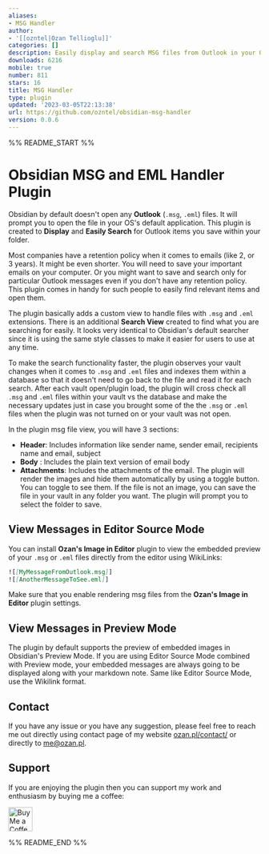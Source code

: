 ```yaml
---
aliases:
- MSG Handler
author:
- '[[ozntel|Ozan Tellioglu]]'
categories: []
description: Easily display and search MSG files from Outlook in your Obsidian Vault
downloads: 6216
mobile: true
number: 811
stars: 16
title: MSG Handler
type: plugin
updated: '2023-03-05T22:13:38'
url: https://github.com/ozntel/obsidian-msg-handler
version: 0.0.6
---
```


%% README_START %%

# Obsidian MSG and EML Handler Plugin

Obsidian by default doesn't open any **Outlook** (`.msg`, `.eml`) files. It will prompt you to open the file in your OS's default application. This plugin is created to **Display** and **Easily Search** for Outlook items you save within your folder.

Most companies have a retention policy when it comes to emails (like 2, or 3 years). It might be even shorter. You will need to save your important emails on your computer. Or you might want to save and search only for particular Outlook messages even if you don't have any retention policy. This plugin comes in handy for such people to easily find relevant items and open them.

The plugin basically adds a custom view to handle files with `.msg` and `.eml` extensions. There is an additional **Search View** created to find what you are searching for easily. It looks very identical to Obsidian's default searcher since it is using the same style classes to make it easier for users to use at any time.

To make the search functionality faster, the plugin observes your vault changes when it comes to `.msg` and `.eml` files and indexes them within a database so that it doesn't need to go back to the file and read it for each search. After each vault open/plugin load, the plugin will cross check all `.msg` and `.eml` files within your vault vs the database and make the necessary updates just in case you brought some of the the `.msg` or `.eml` files when the plugin was not turned on or your vault was not open.

In the plugin msg file view, you will have 3 sections:

-   **Header**: Includes information like sender name, sender email, recipients name and email, subject
-   **Body** : Includes the plain text version of email body
-   **Attachments**: Includes the attachments of the email. The plugin will render the images and hide them automatically by using a toggle button. You can toggle to see them. If the file is not an image, you can save the file in your vault in any folder you want. The plugin will prompt you to select the folder to save.

## View Messages in Editor Source Mode

You can install **Ozan's Image in Editor** plugin to view the embedded preview of your `.msg` or `.eml` files directly from the editor using WikiLinks:

```md
![[MyMessageFromOutlook.msg]]
![[AnotherMessageToSee.eml]]
```

Make sure that you enable rendering msg files from the **Ozan's Image in Editor** plugin settings.

## View Messages in Preview Mode

The plugin by default supports the preview of embedded images in Obsidian's Preview Mode. If you are using Editor Source Mode combined with Preview mode, your embedded messages are always going to be displayed along with your markdown note. Same like Editor Source Mode, use the Wikilink format.

## Contact

If you have any issue or you have any suggestion, please feel free to reach me out directly using contact page of my website [ozan.pl/contact/](https://www.ozan.pl/contact/) or directly to <me@ozan.pl>.

## Support

If you are enjoying the plugin then you can support my work and enthusiasm by buying me a coffee:

<a href='https://ko-fi.com/L3L356V6Q' target='_blank'>
    <img height='48' style='border:0px;height:48px;' src='https://cdn.ko-fi.com/cdn/kofi1.png?v=2' border='0' alt='Buy Me a Coffee at ko-fi.com' />
</a>


%% README_END %%
